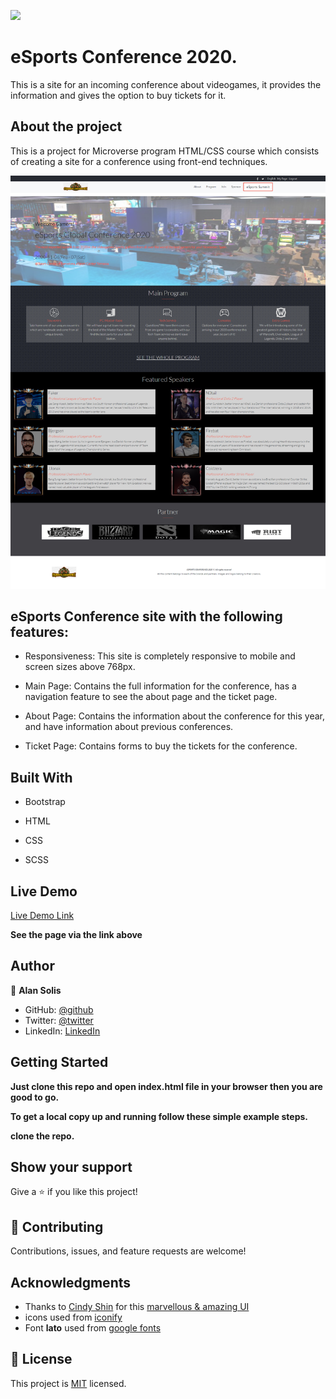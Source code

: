 ![](https://img.shields.io/badge/Microverse-blueviolet)

# eSports Conference 2020.

This is a site for an incoming conference about videogames, it provides the information and gives the option to buy tickets for it.

## About the project

This is a project for Microverse program HTML/CSS course which consists of creating a site for a conference using front-end techniques.

![screenshot](/assets/img/screenshot.png)

## eSports Conference site with the following features:

- Responsiveness: This site is completely responsive to mobile and screen sizes above 768px.

- Main Page: Contains the full information for the conference, has a navigation feature to see the about page and the ticket page.

- About Page: Contains the information about the conference for this year, and have information about previous conferences.

- Ticket Page: Contains forms to buy the tickets for the conference.


## Built With

- Bootstrap

- HTML

- CSS

- SCSS


## Live Demo

[Live Demo Link](https://relaxed-gates-ad7de1.netlify.app/)

**See the page via the link above**

## Author

😬 **Alan Solis**

- GitHub: [@github](https://github.com/warblo001)
- Twitter: [@twitter](https://twitter.com/Alan55572391)
- LinkedIn: [LinkedIn](https://www.linkedin.com/in/alan-solis-b567b044/)

## Getting Started

**Just clone this repo and open index.html file in your browser then you are good to go.**


**To get a local copy up and running follow these simple example steps.**

**clone the repo.**

## Show your support

Give a ⭐️ if you like this project!


## 🤝 Contributing

Contributions, issues, and feature requests are welcome!

## Acknowledgments

- Thanks to [Cindy Shin](https://www.behance.net/adagio07) for this [marvellous & amazing UI](https://www.behance.net/gallery/29845175/CC-Global-Summit-2015)
- icons used from [iconify](https://iconify.design/)
- Font **lato** used from [google fonts](https://fonts.google.com/)

## 📝 License

This project is [MIT](LICENSE) licensed.